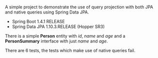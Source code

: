 A simple project to demonstrate the use of query projection with both JPA and native queries using Spring Data JPA.

* Spring Boot 1.4.1 RELEASE
* Spring Data JPA 1.10.3.RELEASE (Hopper SR3)

There is a simple **Person** entity with *id*, *name* and *age* and a **PersonSummary** interface with just *name* and *age*.

There are 6 tests, the tests which make use of native queries fail.
